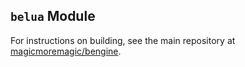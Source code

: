 ## `belua` Module
For instructions on building, see the main repository at
[magicmoremagic/bengine](https://github.com/magicmoremagic/bengine).
